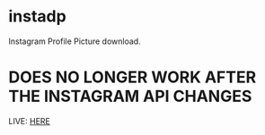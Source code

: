 # instadp
Instagram Profile Picture download.
# DOES NO LONGER WORK AFTER THE INSTAGRAM API CHANGES
LIVE: [HERE](https://instadp.ml/)
